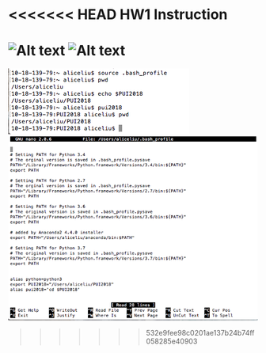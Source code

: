 <<<<<<< HEAD
HW1 Instruction
================

![Alt text](../HW1_fb55/screenShots/setup_env.png)
![Alt text](../HW1_fb55/screenShots/fbianco_bash.png)
=======
![Alt text](HW1_ql459/setup_env.png)
![Alt text](HW1_ql459/qiuyliu_bash.png)
>>>>>>> 532e9fee98c0201ae137b24b74ff058285e40903
